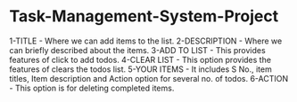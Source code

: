 # Task-Management-System-Project
1-TITLE - Where we can add items to the list.
2-DESCRIPTION - Where we can briefly described about the items.
3-ADD TO LIST - This provides features of click to add todos.
4-CLEAR LIST - This option provides the features of clears the todos list.
5-YOUR ITEMS - It includes S No., item titles, Item description and Action option for several no. of todos.
6-ACTION - This option is for deleting completed items.
